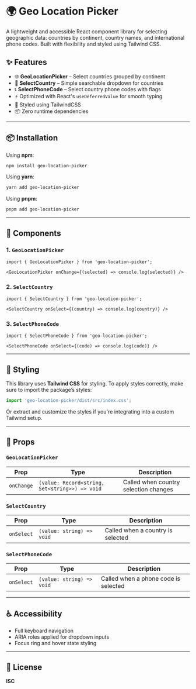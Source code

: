 # 🌍 Geo Location Picker

A lightweight and accessible React component library for selecting geographic data: countries by continent, country names, and international phone codes. Built with flexibility and styled using Tailwind CSS.

## ✨ Features

- 🌐 **GeoLocationPicker** – Select countries grouped by continent
- 🗼 **SelectCountry** – Simple searchable dropdown for countries
- 📞 **SelectPhoneCode** – Select country phone codes with flags
- ⚡ Optimized with React's `useDeferredValue` for smooth typing
- 🎨 Styled using TailwindCSS
- 📦 Zero runtime dependencies

---

## 📦 Installation

Using **npm**:

```bash
npm install geo-location-picker
```

Using **yarn**:

```bash
yarn add geo-location-picker
```

Using **pnpm**:

```bash
pnpm add geo-location-picker
```

---

## 🧹 Components

### 1. `GeoLocationPicker`

```tsx
import { GeoLocationPicker } from 'geo-location-picker';

<GeoLocationPicker onChange={(selected) => console.log(selected)} />
```

### 2. `SelectCountry`

```tsx
import { SelectCountry } from 'geo-location-picker';

<SelectCountry onSelect={(country) => console.log(country)} />
```

### 3. `SelectPhoneCode`

```tsx
import { SelectPhoneCode } from 'geo-location-picker';

<SelectPhoneCode onSelect={(code) => console.log(code)} />
```

---

## 🎨 Styling

This library uses **Tailwind CSS** for styling. To apply styles correctly, make sure to import the package’s styles:

```ts
import 'geo-location-picker/dist/src/index.css';
```

Or extract and customize the styles if you're integrating into a custom Tailwind setup.

---

## 🧠 Props

### `GeoLocationPicker`

| Prop       | Type                                           | Description                             |
|------------|------------------------------------------------|-----------------------------------------|
| `onChange` | `(value: Record<string, Set<string>>) => void` | Called when country selection changes   |

### `SelectCountry`

| Prop       | Type                      | Description                           |
|------------|---------------------------|---------------------------------------|
| `onSelect` | `(value: string) => void` | Called when a country is selected     |

### `SelectPhoneCode`

| Prop       | Type                      | Description                            |
|------------|---------------------------|----------------------------------------|
| `onSelect` | `(value: string) => void` | Called when a phone code is selected   |

---

## ♿ Accessibility

- Full keyboard navigation
- ARIA roles applied for dropdown inputs
- Focus ring and hover state styling

---

## 🪪 License

**ISC**
